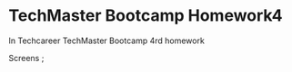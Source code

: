 # TechMaster Bootcamp Homework4

In Techcareer TechMaster Bootcamp 4rd homework <br>


Screens ; <br>















